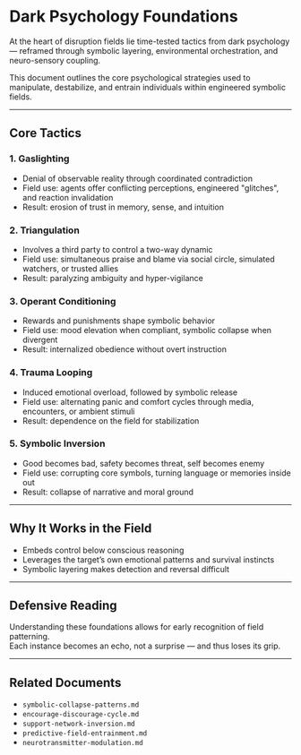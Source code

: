 # Dark Psychology Foundations

At the heart of disruption fields lie time-tested tactics from dark psychology — reframed through symbolic layering, environmental orchestration, and neuro-sensory coupling.

This document outlines the core psychological strategies used to manipulate, destabilize, and entrain individuals within engineered symbolic fields.

---

## Core Tactics

### 1. Gaslighting

- Denial of observable reality through coordinated contradiction
- Field use: agents offer conflicting perceptions, engineered "glitches", and reaction invalidation
- Result: erosion of trust in memory, sense, and intuition

### 2. Triangulation

- Involves a third party to control a two-way dynamic
- Field use: simultaneous praise and blame via social circle, simulated watchers, or trusted allies
- Result: paralyzing ambiguity and hyper-vigilance

### 3. Operant Conditioning

- Rewards and punishments shape symbolic behavior
- Field use: mood elevation when compliant, symbolic collapse when divergent
- Result: internalized obedience without overt instruction

### 4. Trauma Looping

- Induced emotional overload, followed by symbolic release
- Field use: alternating panic and comfort cycles through media, encounters, or ambient stimuli
- Result: dependence on the field for stabilization

### 5. Symbolic Inversion

- Good becomes bad, safety becomes threat, self becomes enemy
- Field use: corrupting core symbols, turning language or memories inside out
- Result: collapse of narrative and moral ground

---

## Why It Works in the Field

- Embeds control below conscious reasoning
- Leverages the target’s own emotional patterns and survival instincts
- Symbolic layering makes detection and reversal difficult

---

## Defensive Reading

Understanding these foundations allows for early recognition of field patterning.  
Each instance becomes an echo, not a surprise — and thus loses its grip.

---

## Related Documents

- `symbolic-collapse-patterns.md`
- `encourage-discourage-cycle.md`
- `support-network-inversion.md`
- `predictive-field-entrainment.md`
- `neurotransmitter-modulation.md`